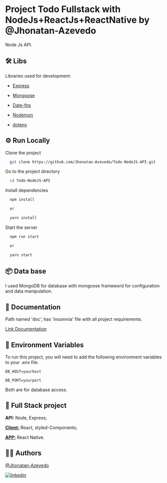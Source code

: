 
# Project Todo Fullstack with NodeJs+ReactJs+ReactNative by @Jhonatan-Azevedo

Node Js API.
## 🛠 Libs

Libraries used for development:

- [Express](https://expressjs.com/pt-br/)

- [Mongoose](https://mongoosejs.com/)

- [Date-fns](https://date-fns.org/)

- [Nodemon](https://nodemon.io/)

- [dotenv](https://www.npmjs.com/package/dotenv)

## ⚙ Run Locally

Clone the project

```bash
  git clone https://github.com/Jhonatan-Azevedo/Todo-NodeJS-API.git
```

Go to the project directory

```bash
  cd Todo-NodeJS-API
```

Install dependencies

```bash
  npm install

  or

  yarn install
```

Start the server

```bash
  npm run start

  or

  yarn start
```


## 📦 Data base

I used MongoDB for database with mongoose frameword for configuration and data manipulation.


## 📔 Documentation

Path named 'doc', has 'insomnia' file with all project requirements.

[Link Documentation](https://github.com/Jhonatan-Azevedo/Todo-NodeJS-API/blob/main/doc/rotas_api_Insomnia_2023-08-16.json)


## 📍 Environment Variables

To run this project, you will need to add the following environment variables to your .env file.

`DB_HOST=yourhost`

`DB_PORT=yourport`

Both are for database access.


## 🔋 Full Stack project

**API:** Node, Express;

[**Client:**](https://github.com/Jhonatan-Azevedo/Todo-ReactJs-Frontend) React, styled-Components;

[**APP:**](https://github.com/Jhonatan-Azevedo/Todo-ReactJs-App) React Native.

## 🤘🏼 Authors

[@Jhonatan-Azevedo](https://github.com/Jhonatan-Azevedo)

[![linkedin](https://img.shields.io/badge/linkedin-0A66C2?style=for-the-badge&logo=linkedin&logoColor=white)](https://www.linkedin.com/in/jazevedodev/)

